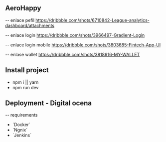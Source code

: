 ## AeroHappy

-- enlace pefil https://dribbble.com/shots/6710842-League-analytics-dashboard/attachments

-- enlace login https://dribbble.com/shots/3966497-Gradient-Login

-- enlace login mobile https://dribbble.com/shots/3803685-Fintech-App-UI

-- enlase wallet https://dribbble.com/shots/3818916-MY-WALLET

## Install project

- npm i || yarn
- npm run dev

## Deployment - Digital ocena

-- requirements

- ´Docker´
- ´Ngnix´
- ´Jenkins´
